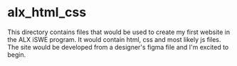 # alx_html_css
This directory contains files that would be used to create my first website in the ALX iSWE program. It would contain html, css and most likely js files. The site would be developed from a designer's figma file and I'm excited to begin.